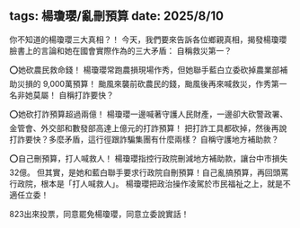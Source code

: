 tags: 楊瓊瓔/亂刪預算
date: 2025/8/10
---
你不知道的楊瓊瓔三大真相？！
今天，我們要來告訴各位鄉親真相，揭發楊瓊瓔臉書上的言論和她在國會實際作為的三大矛盾：
自稱救災第一？

⭕️她砍農民救命錢！
楊瓊瓔常跑農損現場作秀，但她聯手藍白立委砍掉農業部補助災損的 9,000萬預算！
颱風來襲前砍農民的錢，颱風後再來喊救災，作秀第一名非她莫屬！
自稱打詐要快？

⭕️她砍打詐預算超過兩億！
楊瓊瓔一邊喊著守護人民財產，一邊卻大砍警政署、金管會、外交部和數發部高達上億元的打詐預算！
把打詐工具都砍掉，然後再說打詐要快？多麼矛盾，這行徑跟詐騙集團有什麼兩樣？
自稱守護地方補助款？

⭕️自己刪預算，打人喊救人！
楊瓊瓔指控行政院刪減地方補助款，讓台中市損失32億。
但其實，是她和藍白聯手要求行政院自刪預算！自己亂搞預算，再回頭罵行政院，根本是「打人喊救人」。
楊瓊瓔把政治操作凌駕於市民福祉之上，就是不適任立委！

823出來投票，同意罷免楊瓊瓔，同意立委說實話！
